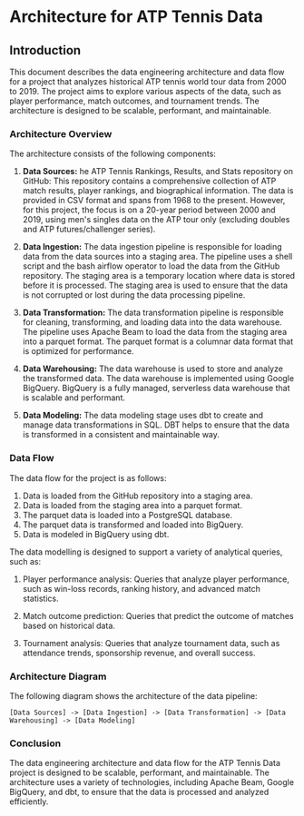 # Architecture for ATP Tennis Data

## Introduction

This document describes the data engineering architecture and data flow for a project that analyzes historical ATP tennis world tour data from 2000 to 2019. The project aims to explore various aspects of the data, such as player performance, match outcomes, and tournament trends. The architecture is designed to be scalable, performant, and maintainable.

### Architecture Overview

The architecture consists of the following components:

1. **Data Sources:** he ATP Tennis Rankings, Results, and Stats repository on GitHub: This repository contains a comprehensive collection of ATP match results, player rankings, and biographical information. The data is provided in CSV format and spans from 1968 to the present. However, for this project, the focus is on a 20-year period between 2000 and 2019, using men's singles data on the ATP tour only (excluding doubles and ATP futures/challenger series).

2. **Data Ingestion:** The data ingestion pipeline is responsible for loading data from the data sources into a staging area. The pipeline uses a shell script and the bash airflow operator to load the data from the GitHub repository. The staging area is a temporary location where data is stored before it is processed. The staging area is used to ensure that the data is not corrupted or lost during the data processing pipeline.

3. **Data Transformation:** The data transformation pipeline is responsible for cleaning, transforming, and loading data into the data warehouse. The pipeline uses Apache Beam to load the data from the staging area into a parquet format. The parquet format is a columnar data format that is optimized for performance.

4. **Data Warehousing:** The data warehouse is used to store and analyze the transformed data. The data warehouse is implemented using Google BigQuery. BigQuery is a fully managed, serverless data warehouse that is scalable and performant.

5. **Data Modeling:** The data modeling stage uses dbt to create and manage data transformations in SQL. DBT helps to ensure that the data is transformed in a consistent and maintainable way.

### Data Flow

The data flow for the project is as follows:

1. Data is loaded from the GitHub repository into a staging area.
2. Data is loaded from the staging area into a parquet format.
3. The parquet data is loaded into a PostgreSQL database.
4. The parquet data is transformed and loaded into BigQuery.
5. Data is modeled in BigQuery using dbt.

The data modelling is designed to support a variety of analytical queries, such as:

1. Player performance analysis: Queries that analyze player performance, such as win-loss records, ranking history, and advanced match statistics.

2. Match outcome prediction: Queries that predict the outcome of matches based on historical data.

3. Tournament analysis: Queries that analyze tournament data, such as attendance trends, sponsorship revenue, and overall success.

### Architecture Diagram

The following diagram shows the architecture of the data pipeline:

```
[Data Sources] -> [Data Ingestion] -> [Data Transformation] -> [Data Warehousing] -> [Data Modeling]
```

### Conclusion

The data engineering architecture and data flow for the ATP Tennis Data project is designed to be scalable, performant, and maintainable. The architecture uses a variety of technologies, including Apache Beam, Google BigQuery, and dbt, to ensure that the data is processed and analyzed efficiently.
